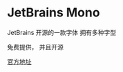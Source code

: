 # JetBrains Mono

JetBrains 开源的一款字体 拥有多种字型

免费提供，
并且开源

[官方地址](https://www.jetbrains.com/zh-cn/lp/mono/)
